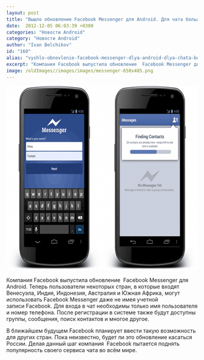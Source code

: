 ```yaml
---
layout: post
title: "Вышло обновление Facebook Messenger для Android. Для чата больше не обязательно наличие учетной записи Facebook"
date:  2012-12-05 06:03:39 +0300
categories: "Новости Android"
category: "Новости Android"
author: "Ivan Belchikov"
id: "160"
alias: "vyshlo-obnovlenie-facebook-messenger-dlya-android-dlya-chata-bolshe-ne-obyazatelno-nalichie-uchetnoj-zapisi-facebook"
excerpt: "Компания Facebook выпустила обновление  Facebook Messenger для Android. Теперь пользователи некоторых стран, в которые входят Венесуэла, Индия, Индонезия, Австралия и Южная Африка, могут использовать Facebook Messenger даже не имея учетной записи Facebook. Для входа в чат необходимы только имя пользователя и номер телефона. После регистрации в системе также будут доступны группы, сообщения, поиск контактов и многое другое."
image: /oldImages//images/images/messenger-650x485.png
---
```

<img  src="/oldImages/images/images/messenger-650x485.png" border="0" alt="" title="messenger" width="650" height="485" >

Компания Facebook выпустила обновление  Facebook Messenger для Android. Теперь пользователи некоторых стран, в которые входят Венесуэла, Индия, Индонезия, Австралия и Южная Африка, могут использовать Facebook Messenger даже не имея учетной записи Facebook. Для входа в чат необходимы только имя пользователя и номер телефона. После регистрации в системе также будут доступны группы, сообщения, поиск контактов и многое другое.
 

В ближайшем будущем Facebook планирует ввести такую возможность для других стран. Пока неизвестно, будет ли это обновление касаться России. Делая данный шаг компания  Facebook пытается поднять популярность своего сервиса чата во всём мире.
